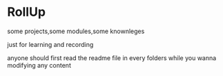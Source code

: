 RollUp
======

some projects,some modules,some knownleges

just for learning and recording 

anyone should first read the readme file in every folders while you wanna modifying any content
